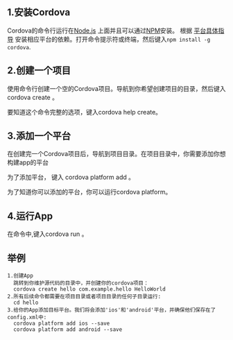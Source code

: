 ## 1.安装Cordova

Cordova的命令行运行在[Node.js](http://nodejs.org/) 上面并且可以通过[NPM](https://npmjs.org/package/cordova)安装。 根据 [平台具体指导](http://cordova.axuer.com/docs/zh-cn/latest/guide/platforms/) 安装相应平台的依赖。打开命令提示符或终端，然后键入`npm install -g cordova`.

## 2.创建一个项目

使用命令行创建一个空的Cordova项目。导航到你希望创建项目的目录，然后键入 cordova create <path>。

要知道这个命令完整的选项，键入cordova help create。

## 3.添加一个平台

在创建完一个Cordova项目后，导航到项目目录。在项目目录中，你需要添加你想构建app的平台

为了添加平台， 键入 cordova platform add <platform name>。

为了知道你可以添加的平台，你可以运行cordova platform。

## 4.运行App

在命令中,键入cordova run <platform name>。

## 举例

```
1.创建App
  跳转到你维护源代码的目录中，并创建你的cordova项目：
  cordova create hello com.example.hello HelloWorld
2.所有后续命令都需要在项目目录或者项目目录的任何子目录运行:
  cd hello
3.给你的App添加目标平台。我们将会添加'ios'和'android'平台，并确保他们保存在了config.xml中:
  cordova platform add ios --save
  cordova platform add android --save

```

